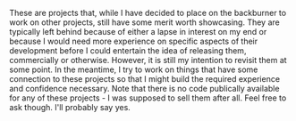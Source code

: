 These are projects that, while I have decided to place on the backburner to work on other projects, still have some merit worth showcasing. They are typically left behind because of either a lapse in interest on my end or because I would need more experience on specific aspects of their development before I could entertain the idea of releasing them, commercially or otherwise. 
However, it is still my intention to revisit them at some point. In the meantime, I try to work on things that have some connection to these projects so that I might build the required experience and confidence necessary. Note that there is no code publically available for any of these projects - I was supposed to sell them after all. Feel free to ask though. I'll probably say yes.
